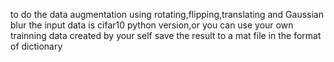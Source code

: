  to do the data augmentation using rotating,flipping,translating and Gaussian blur
the input data is cifar10 python version,or you can use your own trainning data created by your self
save the result to a mat file in the format of dictionary
